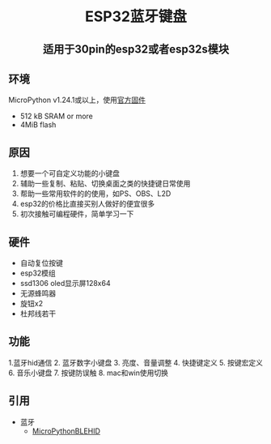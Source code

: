 <h1 align="center">ESP32蓝牙键盘</h1>
<h2 align="center">适用于30pin的esp32或者esp32s模块</h2>

## 环境
MicroPython v1.24.1或以上，使用[官方固件](https://micropython.org/download/ESP32_GENERIC/)
- 512 kB SRAM or more
- 4MiB flash

## 原因
1. 想要一个可自定义功能的小键盘
2. 辅助一些复制、粘贴、切换桌面之类的快捷键日常使用
3. 帮助一些常用软件的的使用，如PS、OBS、L2D
4. esp32的价格比直接买别人做好的便宜很多
5. 初次接触可编程硬件，简单学习一下

## 硬件
- 自动复位按键
- esp32模组
- ssd1306 oled显示屏128x64
- 无源蜂鸣器
- 旋钮x2
- 杜邦线若干

## 功能
1.蓝牙hid通信
2. 蓝牙数字小键盘
3. 亮度、音量调整
4. 快捷键定义
5. 按键宏定义
6. 音乐小键盘
7. 按键防误触
8. mac和win使用切换

## 引用
- 蓝牙
  - [MicroPythonBLEHID](https://github.com/Heerkog/MicroPythonBLEHID)
